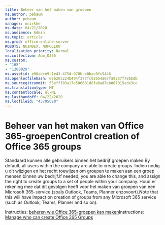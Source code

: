```yaml
---
title: Beheer van het maken van groepen
ms.author: pebaum
author: pebaum
manager: mnirkhe
ms.date: 04/21/2020
ms.audience: Admin
ms.topic: article
ms.prod: office-online-server
ROBOTS: NOINDEX, NOFOLLOW
localization_priority: Normal
ms.collection: Adm_O365
ms.custom:
- "168"
- "1200029"
ms.assetid: e06cdce9-1e43-475d-970b-e0bac0fc5446
ms.openlocfilehash: 07b205224b494f377fc92654a67fa9237f78bbdb
ms.sourcegitcommit: 55eff703a17e500681d8fa6a87eb067019ade3cc
ms.translationtype: MT
ms.contentlocale: nl-NL
ms.lasthandoff: 04/22/2020
ms.locfileid: "43705620"
---
```

# <a name="control-creation-of-office-365-groups"></a><span data-ttu-id="0bf64-102">Beheer van het maken van Office 365-groepen</span><span class="sxs-lookup"><span data-stu-id="0bf64-102">Control creation of Office 365 groups</span></span>

<span data-ttu-id="0bf64-103">Standaard kunnen alle gebruikers binnen het bedrijf groepen maken.</span><span class="sxs-lookup"><span data-stu-id="0bf64-103">By default, all users within the company are able to create groups.</span></span> <span data-ttu-id="0bf64-104">Indien nodig u dit wijzigen en het recht toewijzen om groepen te maken aan een groep mensen binnen uw bedrijf.</span><span class="sxs-lookup"><span data-stu-id="0bf64-104">If needed, you are able to change this, and assign the right to create groups to a set of people within your company.</span></span> <span data-ttu-id="0bf64-105">Houd er rekening mee dat dit gevolgen heeft voor het maken van groepen van een Microsoft 365-service (zoals Outlook, Teams, Planner enzovoort).</span><span class="sxs-lookup"><span data-stu-id="0bf64-105">Note that this will have impact on creation of groups from any Microsoft 365 service (such as Outlook, Teams, Planner and so on).</span></span>
  
<span data-ttu-id="0bf64-106">Instructies: [beheren wie Office 365-groepen kan maken](https://docs.microsoft.com/office365/admin/create-groups/manage-creation-of-groups)</span><span class="sxs-lookup"><span data-stu-id="0bf64-106">Instructions: [Manage who can create Office 365 Groups](https://docs.microsoft.com/office365/admin/create-groups/manage-creation-of-groups)</span></span>
